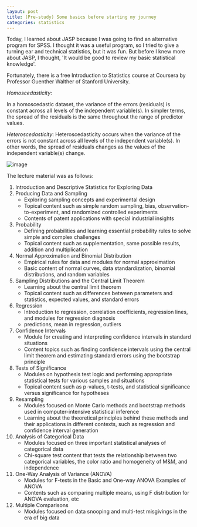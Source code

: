 ```yaml
---
layout: post
title: (Pre-study) Some basics before starting my journey
categories: statistics
---
```


Today, I learned about JASP because I was going to find an alternative program for SPSS. I thought it was a useful program, so I tried to give a turning ear and technical statistics, but it was fun. But before I knew more about JASP, I thought, 'It would be good to review my basic statistical knowledge'.

Fortunately, there is a free Introduction to Statistics course at Coursera by Professor Guenther Walther of Stanford University.

*Homoscedasticity*:

In a homoscedastic dataset, the variance of the errors (residuals) is constant across all levels of the independent variable(s). In simpler terms, the spread of the residuals is the same throughout the range of predictor values.

*Heteroscedasticity*:
Heteroscedasticity occurs when the variance of the errors is not constant across all levels of the independent variable(s). In other words, the spread of residuals changes as the values of the independent variable(s) change.

![image](https://github.com/ivanstudyblog/ivanstudyblog.github.io/assets/167014511/f17e6eec-c8e0-4c4b-9dee-b716e2f75f56)

The lecture material was as follows:

1. Introduction and Descriptive Statistics for Exploring Data
2. Producing Data and Sampling
    * Exploring sampling concepts and experimental design
    * Topical content such as simple random sampling, bias, observation-to-experiment, and randomized controlled experiments
    * Contents of patent applications with special industrial insights
3. Probability
    * Defining probabilities and learning essential probability rules to solve simple and complex challenges
    * Topical content such as supplementation, same possible results, addition and multiplication
4. Normal Approximation and Binomial Distribution
    * Empirical rules for data and modules for normal approximation
    * Basic content of normal curves, data standardization, binomial distributions, and random variables
5. Sampling Distributions and the Central Limit Theorem
    * Learning about the central limit theorem
    * Topical content such as differences between parameters and statistics, expected values, and standard errors
6. Regression
    * Introduction to regression, correlation coefficients, regression lines, and modules for regression diagnosis
    * predictions, mean in regression, outliers
7. Confidence Intervals
    * Module for creating and interpreting confidence intervals in standard situations
    * Content topics such as finding confidence intervals using the central limit theorem and estimating standard errors using the bootstrap principle
8. Tests of Significance
    * Modules on hypothesis test logic and performing appropriate statistical tests for various samples and situations
    * Topical content such as p-values, t-tests, and statistical significance versus significance for hypotheses
9. Resampling
    * Modules focused on Monte Carlo methods and bootstrap methods used in computer-intensive statistical inference
    * Learning about the theoretical principles behind these methods and their applications in different contexts, such as regression and confidence interval generation
10. Analysis of Categorical Data
    * Modules focused on three important statistical analyses of categorical data
    * Chi-square test content that tests the relationship between two categorical variables, the color ratio and homogeneity of M&M, and independence
11. One-Way Analysis of Variance (ANOVA)
    * Modules for F-tests in the Basic and One-way ANOVA Examples of ANOVA
    * Contents such as comparing multiple means, using F distribution for ANOVA evaluation, etc
12. Multiple Comparisons
    * Modules focused on data snooping and multi-test misgivings in the era of big data
